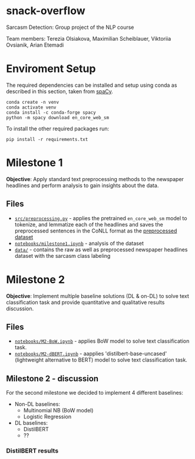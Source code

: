 # snack-overflow
Sarcasm Detection: Group project of the NLP course

Team members: Terezia Olsiakova, Maximilian Scheiblauer, Viktoriia Ovsianik, Arian Etemadi

# Enviroment Setup
The required dependencies can be installed and setup using conda as described in this section, taken from [spaCy](https://spacy.io/usage).

```
conda create -n venv
conda activate venv
conda install -c conda-forge spacy
python -m spacy download en_core_web_sm
```

To install the other required packages run:

```
pip install -r requirements.txt
```

# Milestone 1
**Objective**: Apply standard text preprocessing methods to the newspaper headlines and perform analysis to gain insights about the data.

## Files
- [`src/preprocessing.py`](src/preprocessing.py) - applies the pretrained `en_core_web_sm` model to tokenize, and lemmatize each of the headlines and saves the preprocessed sentences in the CoNLL format as the [preprocessed dataset](Data/dataset.conllu)
- [`notebooks/milestone1.ipynb`](notebooks/milestone1.ipynb) - analysis of the dataset
- [`data/`](data/) - contains the raw as well as preprocessed newspaper headlines dataset with the sarcasm class labeling

# Milestone 2
**Objective**: Implement multiple baseline solutions (DL & on-DL) to solve text classification task and provide quantitative and qualitative results discussion.

## Files
- [`notebooks/M2-BoW.ipynb`](notebooks/M2-BoW.ipynb) - applies BoW model to solve text classification task.
- [`notebooks/M2-dBERT.ipynb`](notebooks/M2-dBERT.ipynb) - aapplies 'distilbert-base-uncased' (lightweight alternative to BERT) model to solve text classification task. 

## Milestone 2 - discussion

For the second milestone we decided to implement 4 different baselines:
- Non-DL baselines:
    - Multinomial NB (BoW model)
    - Logistic Regression
-   DL baselines:
    - DistilBERT
    - ??

### DistilBERT results


